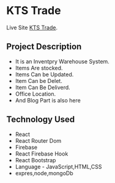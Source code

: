 # KTS Trade

Live Site [KTS Trade](https://ktstradeofficial.web.app/).

## Project Description

- It is an Inventpry Warehouse System.
- Items Are stocked.
- Items Can be Updated.
- Item Can be Delet.
- Item Can Be Deliverd.
- Office Location.
- And Blog Part is also here

## Technology Used

- React
- React Router Dom
- Firebase
- React Firebase Hook
- React Bootstrap
- Language - JavaScript,HTML,CSS
- expres,node,mongoDb
